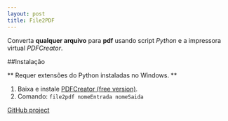 ```yaml
---
layout: post
title: File2PDF
---
```


Converta **qualquer arquivo** para **pdf** usando script *Python* e a impressora virtual *PDFCreator*.


##Instalação

** Requer extensões do Python instaladas no Windows. **

1.  Baixa e instale [PDFCreator (free version)](http://download.pdfforge.org/download/pdfcreator/1.7.3/PDFCreator-1_7_3_setup.exe).
2.  Comando:
  ``
  file2pdf nomeEntrada nomeSaida
  ``

[GitHub project](https://github.com/ghhernandes/file2pdf.git)
